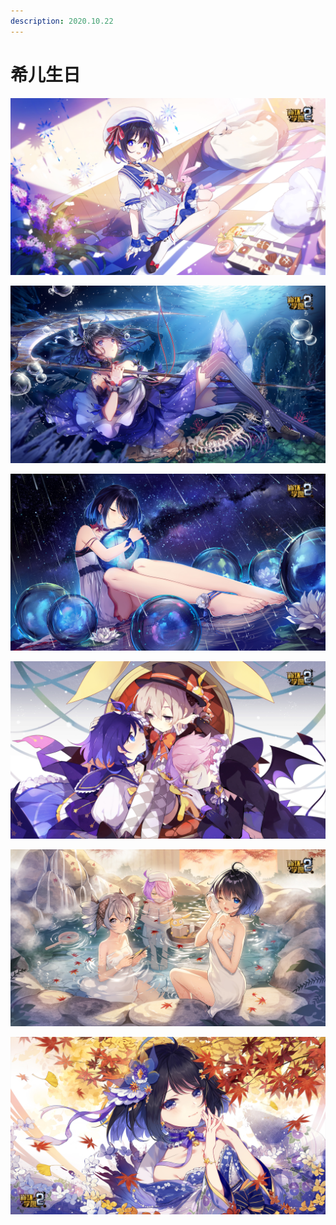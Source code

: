 ```yaml
---
description: 2020.10.22
---
```


# 希儿生日

![](../.gitbook/assets/01_1600393626_6498.jpg)

![](../.gitbook/assets/02_1600393640_2104.jpg)

![](../.gitbook/assets/04_1600393659_5613.jpg)

![](../.gitbook/assets/05_1600393668_8253.jpg)

![](../.gitbook/assets/06-1_1601280358_1571.jpg)

![](../.gitbook/assets/03_1600393649_5100.jpg)

